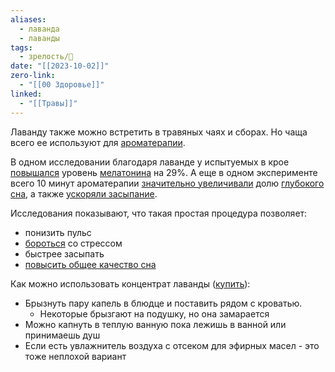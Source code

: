 ```yaml
---
aliases:
  - лаванда
  - лаванды
tags:
  - зрелость/🌱
date: "[[2023-10-02]]"
zero-link:
  - "[[00 Здоровье]]"
linked:
  - "[[Травы]]"
---
```

Лаванду также можно встретить в травяных чаях и сборах. Но чаща всего ее используют для [ароматерапии](Ароматерапия.md).

В одном исследовании благодаря лаванде у испытуемых в крое [повышался](https://www.sciencedirect.com/science/article/abs/pii/S0965229919305448) уровень [мелатонина](Мелатонин.md) на 29%. А еще в одном эксперименте всего 10 минут ароматерапии [значительно увеличивали](https://pubmed.ncbi.nlm.nih.gov/16298774/) долю [глубокого сна](Глубокая%20фаза%20сна.md), а также [ускоряли засыпание](https://pubmed.ncbi.nlm.nih.gov/16298774/).

Исследования показывают, что такая простая процедура позволяет:
- понизить пульс
- [бороться](https://www.sciencedirect.com/science/article/abs/pii/S0003996908001118) со стрессом
- быстрее засыпать
- [повысить общее качество сна](https://pubmed.ncbi.nlm.nih.gov/16298774/)

Как можно использовать концентрат лаванды ([купить](https://www.ozon.ru/product/lavanda-10-ml-100-efirnoe-maslo-rus-ang-884090671/)):
- Брызнуть пару капель в блюдце и поставить рядом с кроватью.
	- Некоторые брызгают на подушку, но она замарается
- Можно капнуть в теплую ванную пока лежишь в ванной или принимаешь душ
- Если есть увлажнитель воздуха с отсеком для эфирных масел - это тоже неплохой вариант